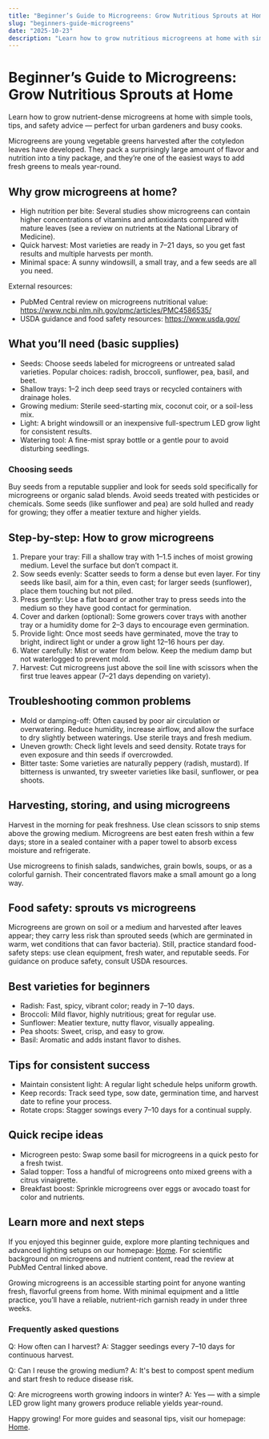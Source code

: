 ```yaml
---
title: "Beginner’s Guide to Microgreens: Grow Nutritious Sprouts at Home"
slug: "beginners-guide-microgreens"
date: "2025-10-23"
description: "Learn how to grow nutritious microgreens at home with simple steps, best seeds, lighting, and harvesting tips for beginners."
---
```


# Beginner’s Guide to Microgreens: Grow Nutritious Sprouts at Home

Learn how to grow nutrient-dense microgreens at home with simple tools, tips, and safety advice — perfect for urban gardeners and busy cooks.

Microgreens are young vegetable greens harvested after the cotyledon leaves have developed. They pack a surprisingly large amount of flavor and nutrition into a tiny package, and they’re one of the easiest ways to add fresh greens to meals year-round.

## Why grow microgreens at home?

- High nutrition per bite: Several studies show microgreens can contain higher concentrations of vitamins and antioxidants compared with mature leaves (see a review on nutrients at the National Library of Medicine).
- Quick harvest: Most varieties are ready in 7–21 days, so you get fast results and multiple harvests per month.
- Minimal space: A sunny windowsill, a small tray, and a few seeds are all you need.

External resources:
- PubMed Central review on microgreens nutritional value: https://www.ncbi.nlm.nih.gov/pmc/articles/PMC4586535/
- USDA guidance and food safety resources: https://www.usda.gov/

## What you’ll need (basic supplies)

- Seeds: Choose seeds labeled for microgreens or untreated salad varieties. Popular choices: radish, broccoli, sunflower, pea, basil, and beet.
- Shallow trays: 1–2 inch deep seed trays or recycled containers with drainage holes.
- Growing medium: Sterile seed-starting mix, coconut coir, or a soil-less mix.
- Light: A bright windowsill or an inexpensive full-spectrum LED grow light for consistent results.
- Watering tool: A fine-mist spray bottle or a gentle pour to avoid disturbing seedlings.

### Choosing seeds

Buy seeds from a reputable supplier and look for seeds sold specifically for microgreens or organic salad blends. Avoid seeds treated with pesticides or chemicals. Some seeds (like sunflower and pea) are sold hulled and ready for growing; they offer a meatier texture and higher yields.

## Step-by-step: How to grow microgreens

1. Prepare your tray: Fill a shallow tray with 1–1.5 inches of moist growing medium. Level the surface but don’t compact it.
2. Sow seeds evenly: Scatter seeds to form a dense but even layer. For tiny seeds like basil, aim for a thin, even cast; for larger seeds (sunflower), place them touching but not piled.
3. Press gently: Use a flat board or another tray to press seeds into the medium so they have good contact for germination.
4. Cover and darken (optional): Some growers cover trays with another tray or a humidity dome for 2–3 days to encourage even germination.
5. Provide light: Once most seeds have germinated, move the tray to bright, indirect light or under a grow light 12–16 hours per day.
6. Water carefully: Mist or water from below. Keep the medium damp but not waterlogged to prevent mold.
7. Harvest: Cut microgreens just above the soil line with scissors when the first true leaves appear (7–21 days depending on variety).

## Troubleshooting common problems

- Mold or damping-off: Often caused by poor air circulation or overwatering. Reduce humidity, increase airflow, and allow the surface to dry slightly between waterings. Use sterile trays and fresh medium.
- Uneven growth: Check light levels and seed density. Rotate trays for even exposure and thin seeds if overcrowded.
- Bitter taste: Some varieties are naturally peppery (radish, mustard). If bitterness is unwanted, try sweeter varieties like basil, sunflower, or pea shoots.

## Harvesting, storing, and using microgreens

Harvest in the morning for peak freshness. Use clean scissors to snip stems above the growing medium. Microgreens are best eaten fresh within a few days; store in a sealed container with a paper towel to absorb excess moisture and refrigerate.

Use microgreens to finish salads, sandwiches, grain bowls, soups, or as a colorful garnish. Their concentrated flavors make a small amount go a long way.

## Food safety: sprouts vs microgreens

Microgreens are grown on soil or a medium and harvested after leaves appear; they carry less risk than sprouted seeds (which are germinated in warm, wet conditions that can favor bacteria). Still, practice standard food-safety steps: use clean equipment, fresh water, and reputable seeds. For guidance on produce safety, consult USDA resources.

## Best varieties for beginners

- Radish: Fast, spicy, vibrant color; ready in 7–10 days.
- Broccoli: Mild flavor, highly nutritious; great for regular use.
- Sunflower: Meatier texture, nutty flavor, visually appealing.
- Pea shoots: Sweet, crisp, and easy to grow.
- Basil: Aromatic and adds instant flavor to dishes.

## Tips for consistent success

- Maintain consistent light: A regular light schedule helps uniform growth.
- Keep records: Track seed type, sow date, germination time, and harvest date to refine your process.
- Rotate crops: Stagger sowings every 7–10 days for a continual supply.

## Quick recipe ideas

- Microgreen pesto: Swap some basil for microgreens in a quick pesto for a fresh twist.
- Salad topper: Toss a handful of microgreens onto mixed greens with a citrus vinaigrette.
- Breakfast boost: Sprinkle microgreens over eggs or avocado toast for color and nutrients.

## Learn more and next steps

If you enjoyed this beginner guide, explore more planting techniques and advanced lighting setups on our homepage: [Home](/). For scientific background on microgreens and nutrient content, read the review at PubMed Central linked above.

Growing microgreens is an accessible starting point for anyone wanting fresh, flavorful greens from home. With minimal equipment and a little practice, you’ll have a reliable, nutrient-rich garnish ready in under three weeks.

### Frequently asked questions

Q: How often can I harvest?
A: Stagger seedings every 7–10 days for continuous harvest.

Q: Can I reuse the growing medium?
A: It's best to compost spent medium and start fresh to reduce disease risk.

Q: Are microgreens worth growing indoors in winter?
A: Yes — with a simple LED grow light many growers produce reliable yields year-round.

Happy growing! For more guides and seasonal tips, visit our homepage: [Home](/).
